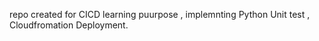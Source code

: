 repo created for CICD learning puurpose , implemnting Python Unit test , Cloudfromation Deployment.
